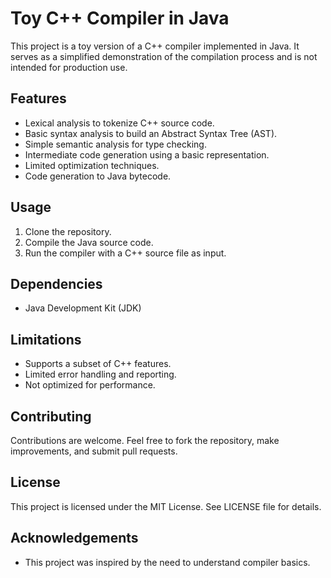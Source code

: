 # Toy C++ Compiler in Java
This project is a toy version of a C++ compiler implemented in Java. It serves as a simplified demonstration of the compilation process and is not intended for production use.

## Features
- Lexical analysis to tokenize C++ source code.
- Basic syntax analysis to build an Abstract Syntax Tree (AST).
- Simple semantic analysis for type checking.
- Intermediate code generation using a basic representation.
- Limited optimization techniques.
- Code generation to Java bytecode.

## Usage
1. Clone the repository.
2. Compile the Java source code.
3. Run the compiler with a C++ source file as input.

## Dependencies
- Java Development Kit (JDK)

## Limitations
- Supports a subset of C++ features.
- Limited error handling and reporting.
- Not optimized for performance.

## Contributing
Contributions are welcome. Feel free to fork the repository, make improvements, and submit pull requests.

## License
This project is licensed under the MIT License. See LICENSE file for details.

## Acknowledgements
- This project was inspired by the need to understand compiler basics.
